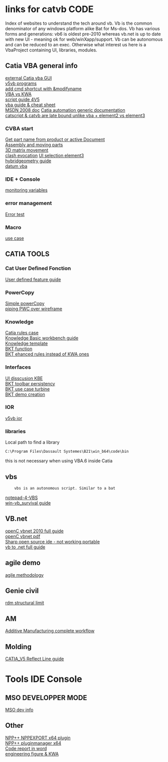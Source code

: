 # links for catvb CODE
Index of websites to understand the tech around vb. Vb is the common denominator of any windows platform alike Bat for Ms-dos. Vb has various forms and generations: vb6 is oldest pre-2010 whereas vb.net is up to date with new UI - meaning ok for web/winXapp/support. Vb can be autonomous and can be reduced to an exec. Otherwise what interest us here is a VbaProject containing UI, libraries, modules.
## Catia VBA general info
[external Catia vba GUI](https://apprendre-la-cao.com/comment-faire-une-premiere-application-catia-v5-vb-net/)  
[v5vb programs](https://v5vb.wordpress.com/2010/03/14/deploying-programs/)  
[add cmd shortcut with &modifyname](https://stackoverflow.com/questions/12933279/how-to-coment-and-uncomment-blocks-of-code-in-the-office-vba-editor?utm_medium=organic&utm_source=google_rich_qa&utm_campaign=google_rich_qa)  
[VBA vs KWA](http://www.coe.org/p/fo/et/thread=28577)  
[script guide 4V5](http://www.scripting4v5.com/additional-articles/catia-macro-selection/)  
[vba guide & cheat sheet](https://analystcave.com/vba-collection/)  
[MSDN 2008 doc](https://docs.microsoft.com/en-us/previous-versions/visualstudio/visual-studio-2008/h7bfkxc1(v=vs.90))  
[Catia automation generic documentation](http://yvonet.florent.free.fr/SERVEUR/COURS%20CATIA/CATIA%20Infrastructure/VBA_A/Teacher/EDU_CAT_EN_VBA_AI_V5R19_toprint.pdf)    
[catscript & catvb are late bound unlike vba + element2 vs element3](https://www.eng-tips.com/viewthread.cfm?qid=370996)   


### CVBA start
[Get part name from product or active Document](http://cadxp.com/topic/14115-catia-vba-attaquer-une-part-par-son-nom-dinstance-en-vb/)  
[Assembly and moving parts](http://catiadoc.free.fr/online/CAAScdPstUseCases/CAAPstAddComponent.htm)    
[3D matrix movement](http://www.coe.org/p/fo/et/thread=15346)   
[clash evocation](https://stackoverflow.com/questions/34761639/is-it-possible-to-move-a-part-with-repect-to-constraints-in-product-using-catia) 
[UI selection element3](https://www.eng-tips.com/viewthread.cfm?qid=427742)  
[hybridgeometry guide](http://www.scripting4v5.com/additional-articles/geometry-creation-macro/)    
[datum vba](http://www.maruf.ca/files/caadoc/CAAScdGsiUseCases/CAAGsiCreatePtLnAndConvertToDatum.htm)   

### IDE + Console
[monitoring variables](https://stackoverflow.com/questions/22580977/how-to-comfortably-monitor-variables-in-a-vbscript-during-development-process)  
### error management
[Error test](http://www.coe.org/p/fo/et/thread=12200) 
### Macro
[use case](http://www.eng-tips.com/viewthread.cfm?qid=367929)  
## CATIA TOOLS
### Cat User Defined Fonction
[User defined feature guide](http://catiadoc.free.fr/online/cfyugpkt_C2/cfyugpktudf0011.htm#Editing%20a%20User-Defined%20Feature) 

### PowerCopy
[Simple powerCopy](https://www.youtube.com/watch?v=1017uIfDoYY)     
[piping PWC over wireframe](https://www.youtube.com/watch?v=tHpGpl5wdKw)        
### Knowledge
[Catia rules case](https://grabcad.com/questions/how-to-write-rules-in-catia-can-anyone-tell-me-what-is-the-syntax-to-write-rules)  
[Knowledge Basic workbench guide](https://d2t1xqejof9utc.cloudfront.net/files/24023/EDU_CAT_EN_KBE_FF_V5R18_toprint.pdf?1374070986)  
[Knowledge template ](http://www.cad-magazine.com/sites/default/files/trucs/pdf/les_knowledge_templates_sous-215.pdf)  
[BKT function](https://www.youtube.com/watch?v=rYFB9248_aw)     
[BKT ehanced rules instead of KWA ones](https://www.youtube.com/watch?v=F-pz5oPurjc)   
### Interfaces
[UI disscusion KBE](http://www.coe.org/p/fo/et/thread=15475)    
[BKT toolbar persistency](http://www.coe.org/p/fo/et/thread=13605)  
[BKT use case turbine](https://youtu.be/OQ_4FfktT9E)    
[BKT demo creation](https://youtu.be/u1UwaI0l2lk)  


### IOR
[v5vb ior](https://v5vb.wordpress.com/2010/01/27/insert-object-resolution/#more-186)  
### libraries
Local path to find a library

    C:\Program Files\Dassault Systemes\B21\win_b64\code\bin
this is not necessary when using VBA.6 inside Catia
## vbs
        vbs is an autonomous script. Similar to a bat
[notepad-4-VBS](https://community.spiceworks.com/how_to/2035-run-vbs-from-notepad)  
[win-vb_survival guide](https://feoh.org/2010/03/31/windows-scripting-a-vbscript-survival-guide/)  

## VB.net
[openC vbnet 2010 full guide](https://openclassrooms.com/courses/apprenez-a-programmer-en-vb-net)  
[openC vbnet pdf](http://user.oc-static.com/pdf/134798-apprenez-a-programmer-en-vb-net.pdf)  
[Sharp open source ide - not working portable](https://sourceforge.net/projects/sharpdevelop/)  
[vb to .net full guide](https://dotnet.developpez.com/articles/migration/vb6_vers_dotnet/)  

## agile demo 
[agile methodology](https://blog.azendoo.com/agile-project-management-methodology-explained/)  

## Genie civil
[rdm structural limit ](https://pastel.archives-ouvertes.fr/tel-01218303/file/%5BBleyer%5D%20Methodes%20numeriques%20pour%20le%20calcul%20%C3%A0%20la%20rupture%20des%20structures%20de%20genie%20civil.pdf)  

## AM
[Additive Manufacturing complete workflow](http://publications.lib.chalmers.se/records/fulltext/213772/213772.pdf)
## Molding
[CATIA_V5 Reflect Line guide](http://yvonet.florent.free.fr/SERVEUR/COURS%20CATIA/CATIA%20Shape%20Design%20and%20Styling/V5S_F/Student/To_%20Print/EDU_CAT_EN_V5S_FF_V5R19_Lesson05_toprint.pdf)   
# Tools IDE Console

## MSO DEVELOPPER MODE
[MSO dev info](https://msdn.microsoft.com/en-us/library/ms269003.aspx)  

## Other
[NPP++ NPPEXPORT x64 plugin](https://sourceforge.net/projects/npp-plugins/files/NppExec/NppExec%20Plugin%20v0.5.9.9%20dev/)     
[NPP++ pluginmanager x64](https://github.com/bruderstein/nppPluginManager/releases/tag/v1.4.9)  
[Code report in word](https://stackoverflow.com/questions/387453/how-do-you-display-code-snippets-in-ms-word-preserving-format-and-syntax-highlig)  
[engineering figure & KWA](http://engineering-inventions.blogspot.com/2012/01/knowledgeware-design-table-and-macro-in.html)     
